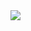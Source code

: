 <img align="right" src="https://komarev.com/ghpvc/?username=NileshBarandwal&color=blue&style=flat&label=PROFILE+VIEWS&abbreviated=true">
<!--
**NileshBarandwal/NileshBarandwal** is a ✨ _special_ ✨ repository because its `README.md` (this file) appears on your GitHub profile.

Here are some ideas to get you started:

- 🔭 I’m currently working on ...
- 🌱 I’m currently learning ...
- 👯 I’m looking to collaborate on ...
- 🤔 I’m looking for help with ...
- 💬 Ask me about ...
- 📫 How to reach me: ...
- 😄 Pronouns: ...
- ⚡ Fun fact: ...
-->
